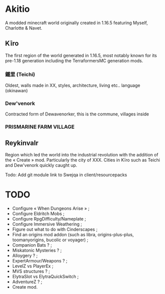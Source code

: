 # Akitio

A modded minecraft world originally created in 1.16.5 featuring Myself, Charlotte & Navet. 

## Kīro

The first region of the world generated in 1.16.5, most notably known for its pre-1.18 generation including the TerraformersMC generation mods.

### 鐵里 (Teichi)
Oldest, walls made in XX, styles, architecture, living etc.. language (okinawan)

### Dew'venork
Contracted form of Dewavenorker, this is the commune, villages inside

### PRISMARINE FARM VILLAGE

## Reykinvalr

Region which led the world into the industrial revolution with the addition of the « Create » mod. Particularly the city of XXX. Cities in Kīro such as Teichi and Dew'venork quickly caught up.


Todo: Add git module link to Swejqa in client/resourcepacks



# TODO

* Configure « When Dungeons Arise » ;
* Configure Eldritch Mobs ;
* Configure RpgDifficulty/Nameplate ;
* Configure Immersive Weathering ;
* Figure out what to do with Cinderscapes ;
* Find an origins mod addon (such as libra, origins-plus-plus, toomanyorigins, bucolic or voyager) ;
* Companion Bats ? ;
* Miskatonic Mysteries ? ;
* Alloygery ? ;
* ExpertArmour/Weapons ? ;
* LevelZ vs PlayerEx ;
* MVS structures ? ;
* ElytraSlot vs ElytraQuickSwitch ;
* AdventureZ ? ;
* Create mod.
